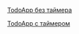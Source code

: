 <a href="https://vercel.com/georgiysids-projects/todo-app">TodoApp без таймера</a>

<a href="https://todo-app-git-todoapptimer-georgiysids-projects.vercel.app/#">TodoApp с таймером</a>



